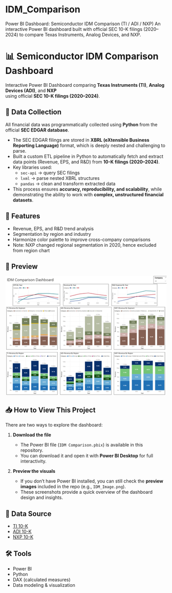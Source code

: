 # IDM_Comparison
Power BI Dashboard: Semiconductor IDM Comparison (TI / ADI / NXP) An interactive Power BI dashboard built with official SEC 10-K filings (2020–2024) to compare Texas Instruments, Analog Devices, and NXP.

# 📊 Semiconductor IDM Comparison Dashboard

Interactive Power BI Dashboard comparing **Texas Instruments (TI)**, **Analog Devices (ADI)**, and **NXP**  
using official **SEC 10-K filings (2020–2024)**.

## 🐍 Data Collection  
All financial data was programmatically collected using **Python** from the official **SEC EDGAR database**.  

- The SEC EDGAR filings are stored in **XBRL (eXtensible Business Reporting Language)** format, which is deeply nested and challenging to parse.  
- Built a custom ETL pipeline in Python to automatically fetch and extract data points (Revenue, EPS, and R&D) from **10-K filings (2020–2024)**.  
- Key libraries used:  
  - `sec-api` → query SEC filings  
  - `lxml` → parse nested XBRL structures  
  - `pandas` → clean and transform extracted data  
- This process ensures **accuracy, reproducibility, and scalability**, while demonstrating the ability to work with **complex, unstructured financial datasets**.
  
## 🔎 Features
- Revenue, EPS, and R&D trend analysis
- Segmentation by region and industry
- Harmonize color palette to improve cross-company comparisons
- Note: NXP changed regional segmentation in 2020, hence excluded from region chart

## 📂 Preview
![Dashboard Screenshot](https://github.com/chen7io/IDM_Comparison/blob/main/IDM_Comparison_Image.png)

## 📥 How to View This Project  

There are two ways to explore the dashboard:  

1. **Download the file**  
   - The Power BI file (`IDM Comparison.pbix`) is available in this repository.  
   - You can download it and open it with **Power BI Desktop** for full interactivity.  

2. **Preview the visuals**  
   - If you don’t have Power BI installed, you can still check the **preview images** included in the repo (e.g., `IDM_Image.png`).  
   - These screenshots provide a quick overview of the dashboard design and insights.  

## 📑 Data Source
- [TI 10-K](https://investor.ti.com/financial-information/sec-filings)
- [ADI 10-K](https://investor.analog.com/financial-information/sec-filings)
- [NXP 10-K](https://investors.nxp.com/financials/sec-filings)

## 🛠 Tools
- Power BI
- Python
- DAX (calculated measures)
- Data modeling & visualization
